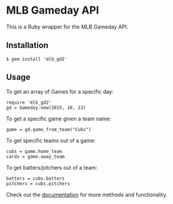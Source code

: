 # MLB Gameday API

This is a Ruby wrapper for the MLB Gameday API.

## Installation

    $ gem install 'mlb_gd2'

## Usage

To get an array of Games for a specific day:

    require 'mlb_gd2'
    gd = Gameday.new(2015, 10, 13)

To get a specific game given a team name:

    game = gd.game_from_team("Cubs")

To get specific teams out of a game:

    cubs = game.home_team
    cards = game.away_team

To get batters/pitchers out of a team:

    batters = cubs.batters
    pitchers = cubs.pitchers

Check out the [documentation](http://www.rubydoc.info/gems/mlb_gd2/0.4.0) for more methods and functionality.